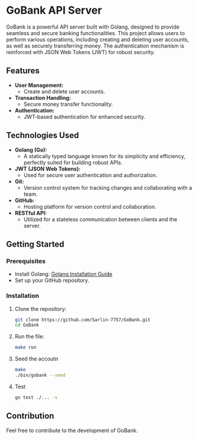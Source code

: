 # GoBank API Server

GoBank is a powerful API server built with Golang, designed to provide seamless and secure banking functionalities. This project allows users to perform various operations, including creating and deleting user accounts, as well as securely transferring money. The authentication mechanism is reinforced with JSON Web Tokens (JWT) for robust security.

## Features

- **User Management:**
  - Create and delete user accounts.
- **Transaction Handling:**
  - Secure money transfer functionality.
- **Authentication:**
  - JWT-based authentication for enhanced security.

## Technologies Used

- **Golang (Go):**
  - A statically typed language known for its simplicity and efficiency, perfectly suited for building robust APIs.
- **JWT (JSON Web Tokens):**
  - Used for secure user authentication and authorization.
- **Git:**
  - Version control system for tracking changes and collaborating with a team.
- **GitHub:**
  - Hosting platform for version control and collaboration.
- **RESTful API:**
  - Utilized for a stateless communication between clients and the server.

## Getting Started

### Prerequisites

- Install Golang: [Golang Installation Guide](https://golang.org/doc/install)   
- Set up your GitHub repository.

### Installation

1. Clone the repository:
   ```bash
   git clone https://github.com/Sarlin-7757/GoBank.git
   cd GoBank
   
2. Run the file:
   ```bash
   make run

3. Seed the accoutn 
    ```bash
    make 
    ./bin/gobank --seed 

4. Test 
    ```bash
    go test ./... -v
## Contribution
Feel free to contribute to the development of GoBank.

